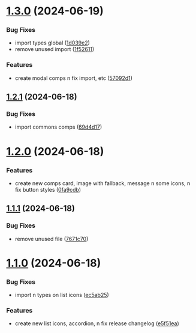 # [1.3.0](https://github.com/hattaalfaritzy/hzy-ui/compare/v1.2.1...v1.3.0) (2024-06-19)


### Bug Fixes

* import types global ([1d039e2](https://github.com/hattaalfaritzy/hzy-ui/commit/1d039e2c84f002f457c758389ca44ccc77405484))
* remove unused import ([1f52611](https://github.com/hattaalfaritzy/hzy-ui/commit/1f526116e74cbde872f5f023d6a01a240128ed6d))


### Features

* create modal comps n fix import, etc ([57092d1](https://github.com/hattaalfaritzy/hzy-ui/commit/57092d11d0569315f479445890086fb2ad7a4011))



## [1.2.1](https://github.com/hattaalfaritzy/hzy-ui/compare/v1.2.0...v1.2.1) (2024-06-18)


### Bug Fixes

* import commons comps ([69d4d17](https://github.com/hattaalfaritzy/hzy-ui/commit/69d4d1746eae9439a7677d115b82b52fc65ec4db))



# [1.2.0](https://github.com/hattaalfaritzy/hzy-ui/compare/v1.1.1...v1.2.0) (2024-06-18)


### Features

* create new comps card, image with fallback, message n some icons, n fix button styles ([0fa9cdb](https://github.com/hattaalfaritzy/hzy-ui/commit/0fa9cdbdc3c2e87e6bddd00e9235f1e2c185b4d6))



## [1.1.1](https://github.com/hattaalfaritzy/hzy-ui/compare/v1.1.0...v1.1.1) (2024-06-18)


### Bug Fixes

* remove unused file ([7671c70](https://github.com/hattaalfaritzy/hzy-ui/commit/7671c706bf0cea02aa2d1250118074ec0d7dde8e))



# [1.1.0](https://github.com/hattaalfaritzy/hzy-ui/compare/v1.0.2...v1.1.0) (2024-06-18)


### Bug Fixes

* import n types on list icons ([ec5ab25](https://github.com/hattaalfaritzy/hzy-ui/commit/ec5ab25cb617885101bbcb9ace89f83c622bb3a8))


### Features

* create new list icons, accordion, n fix release changelog ([e5f51ea](https://github.com/hattaalfaritzy/hzy-ui/commit/e5f51ea92a0733c1cfe4481eda96ac07bfa33b79))



